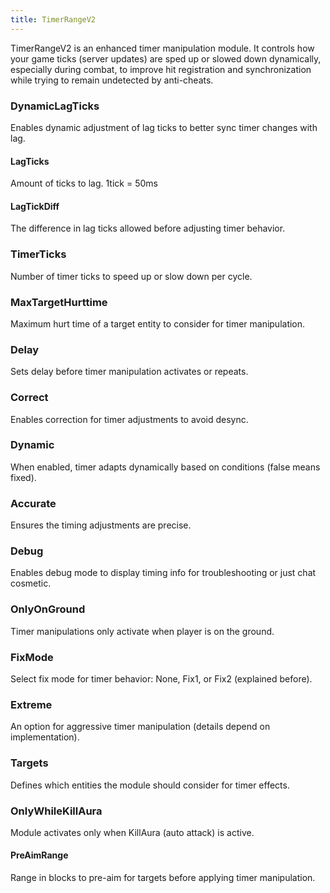```yaml
---
title: TimerRangeV2
---
```

TimerRangeV2 is an enhanced timer manipulation module. It controls how your game ticks (server updates) are sped up or slowed down dynamically, especially during combat, to improve hit registration and synchronization while trying to remain undetected by anti-cheats.

### DynamicLagTicks  
Enables dynamic adjustment of lag ticks to better sync timer changes with lag.

#### LagTicks
Amount of ticks to lag. 1tick = 50ms

#### LagTickDiff  
The difference in lag ticks allowed before adjusting timer behavior.

### TimerTicks  
Number of timer ticks to speed up or slow down per cycle.

### MaxTargetHurttime  
Maximum hurt time of a target entity to consider for timer manipulation.

### Delay  
Sets delay before timer manipulation activates or repeats.

### Correct  
Enables correction for timer adjustments to avoid desync.

### Dynamic  
When enabled, timer adapts dynamically based on conditions (false means fixed).

### Accurate  
Ensures the timing adjustments are precise.

### Debug  
Enables debug mode to display timing info for troubleshooting or just chat cosmetic.

### OnlyOnGround  
Timer manipulations only activate when player is on the ground.

### FixMode  
Select fix mode for timer behavior: None, Fix1, or Fix2 (explained before).

### Extreme  
An option for aggressive timer manipulation (details depend on implementation).

### Targets  
Defines which entities the module should consider for timer effects.

### OnlyWhileKillAura  
Module activates only when KillAura (auto attack) is active.

#### PreAimRange  
Range in blocks to pre-aim for targets before applying timer manipulation.